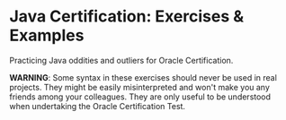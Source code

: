 # Java Certification: Exercises & Examples

Practicing Java oddities and outliers for Oracle Certification.

**WARNING**: Some syntax in these exercises should never be used in real projects. They might be easily misinterpreted and won't make you any friends among your colleagues. They are only useful to be understood when undertaking the Oracle Certification Test.
